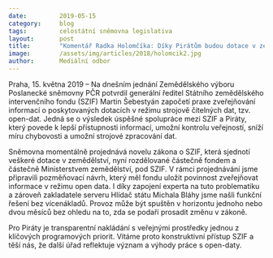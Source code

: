 ```yaml
---
date:         2019-05-15
category:     blog
tags:         celostátní sněmovna legislativa
layout:       post
title:        "Komentář Radka Holomčíka: Díky Pirátům budou dotace v zemědělství průhlednější"
image:        /assets/img/articles/2018/holomcik2.jpg
author:       Mediální odbor
---
```



Praha, 15. května 2019 – Na dnešním jednání Zemědělského výboru Poslanecké sněmovny PČR potvrdil generální ředitel Státního zemědělského intervenčního fondu (SZIF) Martin Šebestyán započetí praxe zveřejňování informací o poskytovaných dotacích v režimu strojově čitelných dat, tzv. open-dat. Jedná se o výsledek úspěšné spolupráce mezi SZIF a Piráty, který povede k lepší přístupnosti informací, umožní kontrolu veřejností, sníží míru chybovosti a umožní strojové zpracování dat.

Sněmovna momentálně projednává novelu zákona o SZIF, která sjednotí veškeré dotace v zemědělství, nyní rozdělované částečně fondem a částečně Ministerstvem zemědělství, pod SZIF. V rámci projednávání jsme připravili pozměňovací návrh, který měl fondu uložit povinnost zveřejňovat informace v režimu open data. I díky zapojení experta na tuto problematiku a zároveň zakladatele serveru Hlídač státu Michala Bláhy jsme našli funkční řešení bez vícenákladů. Provoz může být spuštěn v horizontu jednoho nebo dvou měsíců bez ohledu na to, zda se podaří prosadit změnu v zákoně.

Pro Piráty je transparentní nakládání s veřejnými prostředky jednou z klíčových programových priorit. Vítáme proto konstruktivní přístup SZIF a těší nás, že další úřad reflektuje význam a výhody práce s open-daty.
